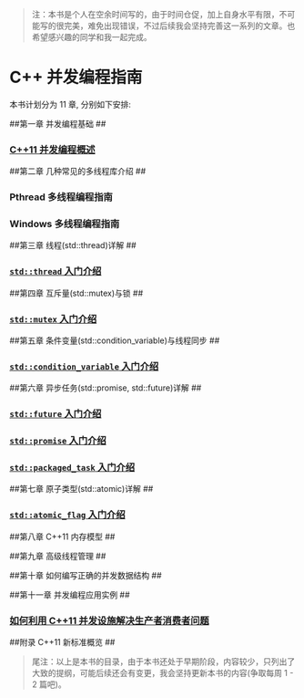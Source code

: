 ﻿> 注：本书是个人在空余时间写的，由于时间仓促，加上自身水平有限，不可能写的很完美，难免出现错误，不过后续我会坚持完善这一系列的文章。也希望感兴趣的同学和我一起完成。


# C++ 并发编程指南 #
本书计划分为 11 章, 分别如下安排:

##第一章 并发编程基础 ##

### [C++11 并发编程概述](https://github.com/forhappy/A-Detailed-Cplusplus-Concurrency-Tutorial/blob/master/zh/chapter1-Introduction/Cplusplus-Concurrency-Introduction.md "C++11 并发编程概述") ###


##第二章 几种常见的多线程库介绍 ##

### Pthread 多线程编程指南 ###

### Windows 多线程编程指南 ###


##第三章 线程(std::thread)详解  ##

### [`std::thread` 入门介绍](https://github.com/forhappy/A-Detailed-Cplusplus-Concurrency-Tutorial/blob/master/zh/chapter3-Thread/Introduction-to-Thread.md "std::thread 入门介绍") ###


##第四章 互斥量(std::mutex)与锁 ##

### [`std::mutex` 入门介绍](https://github.com/forhappy/A-Detailed-Cplusplus-Concurrency-Tutorial/blob/master/zh/chapter4-Mutex/Introduction-to-Mutex.md "std::mutex 入门介绍") ###


##第五章 条件变量(std::condition_variable)与线程同步 ##

### [`std::condition_variable` 入门介绍](https://github.com/forhappy/A-Detailed-Cplusplus-Concurrency-Tutorial/blob/master/zh/chapter5-Condition-Variable/Introduction-to-Condition-Variable.md "std::condition_variable 入门介绍") ###

##第六章 异步任务(std::promise, std::future)详解 ##

### [`std::future` 入门介绍](https://github.com/forhappy/A-Detailed-Cplusplus-Concurrency-Tutorial/blob/master/zh/chapter6-Future/Introduction-to-Future-future%26shared_future.md "std::future 入门介绍") ###

### [`std::promise` 入门介绍](https://github.com/forhappy/A-Detailed-Cplusplus-Concurrency-Tutorial/blob/master/zh/chapter6-Future/Introduction-to-Future-promise.md "std::promise 入门介绍") ###

### [`std::packaged_task` 入门介绍](https://github.com/forhappy/A-Detailed-Cplusplus-Concurrency-Tutorial/blob/master/zh/chapter6-Future/Introduction-to-Future-packaged_task.md "std::packaged_task 入门介绍") ###


##第七章 原子类型(std::atomic)详解  ##


### [`std::atomic_flag` 入门介绍](https://github.com/forhappy/A-Detailed-Cplusplus-Concurrency-Tutorial/blob/master/zh/chapter7-Atomic/Introduction-to-Atomic-atomic_flag.md "std::atomic_flag 入门介绍") ###


##第八章 C++11 内存模型 ##


##第九章 高级线程管理 ##


##第十章 如何编写正确的并发数据结构 ##


##第十一章 并发编程应用实例 ##

### [如何利用 C++11 并发设施解决生产者消费者问题](https://github.com/forhappy/A-Detailed-Cplusplus-Concurrency-Tutorial/blob/master/zh/chapter10-application/Producer-Consum.md "如何利用 C++11 并发设施解决生产者消费者问题") ###


##附录 C++11 新标准概览 ##


> 尾注：以上是本书的目录，由于本书还处于早期阶段，内容较少，只列出了大致的提纲，可能后续还会有变更，我会坚持更新本书的内容(争取每周 1 - 2 篇吧)。